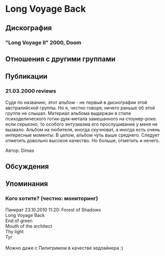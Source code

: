 # Long Voyage Back



## Дискография

### "Long Voyage II" 2000, Doom




## Отношения с другими группами


## Публикации

### 21.03.2000 reviews 

<p>Судя по названию, этот альбом - не первый в дискографии этой австралийской группы. Но я, честно говоря, ничего раньше об этой группе не слышал. Материал альбома выдержан в стиле психоделического готик-дум-метала замешанного на стоунер-роке. если серьезно, то особого энтузиазма его прослушивание у меня не вызвало. Альбом на любителя, иногда скучноват, а иногда есть очень интересные моменты. В целом, альбом чуть выше среднего. Следует отметить довольно высокое качество. Но больше, отметить и нечего.</p>

Автор: Dimas


## Обсуждения


## Упоминания

### Кого хотите? (честно: мониторинг)

Панкрат 23.10.2010 11:20:
Forest of Shadows<BR>Long Voyage Back<BR>End of green<BR>Mouth of the architect<BR>Thy light<BR>Tyr<BR><BR>Можно даже с Пилигримом в качестве хедлайнера :)

